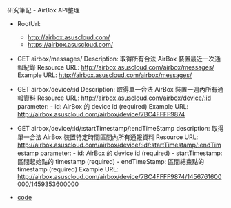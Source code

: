 研究筆記 - AirBox API整理
 

- RootUrl: 
    - http://airbox.asuscloud.com/
    - https://airbox.asuscloud.com/

 

- GET airbox/messages/
    Description: 取得所有合法 AirBox 裝置最近一次通報紀錄
    Resource URL: http://airbox.asuscloud.com/airbox/messages/
    Example URL: http://airbox.asuscloud.com/airbox/messages/

 

- GET airbox/device/:id
    Description: 取得單一合法 AirBox 裝置一週內所有通報資料
    Resource URL: http://airbox.asuscloud.com/airbox/device/:id
        parameter:
        - id: AirBox 的 device id (required)
    Example URL: http://airbox.asuscloud.com/airbox/device/7BC4FFFF9874
     
- GET airbox/device/:id/:startTimestamp/:endTimeStamp
    description: 取得單一合法 AirBox 裝置特定時間區間內所有通報資料
    Resource URL: http://airbox.asuscloud.com/airbox/device/:id/:startTimestamp/:endTimestamp
        parameter:
        - id: AirBox 的 device id (required)
        - startTimestamp: 區間起始點的 timestamp (required)
        - endTimeStamp: 區間結束點的 timestamp (required)
    Example URL: http://airbox.asuscloud.com/airbox/device/7BC4FFFF9874/1456761600000/1459353600000
* [code](https://github.com/howardweng/FLASS)
